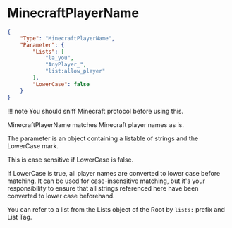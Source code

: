 # MinecraftPlayerName

```json
{
    "Type": "MinecraftPlayerName",
    "Parameter": {
        "Lists": [
            "la_you",
            "AnyPlayer_",
            "list:allow_player"
        ],
        "LowerCase": false
    }
}
```

!!! note
    You should sniff Minecraft protocol before using this.

MinecraftPlayerName matches Minecraft player names as is.

The parameter is an object containing a listable of strings and the LowerCase mark.

This is case sensitive if LowerCase is false.

If LowerCase is true, all player names are converted to lower case before matching.
It can be used for case-insensitive matching, but it's your responsibility to ensure that all strings referenced here have been converted to lower case beforehand.

You can refer to a list from the Lists object of the Root by `lists:` prefix and List Tag.
